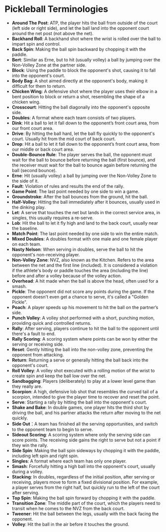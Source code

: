 # Pickleball Terminologies

* **Around The Post**: ATP, the player hits the ball from outside of the court (left side or right side), and let the ball land into the opponent court around the net post (not above the net).
* **Backhand Roll**: A backhand shot where the wrist is rolled over the ball to impart spin and control.
* **Back Spin**: Making the ball spin backward by chopping it with the paddle.
* **Bert**: Similar as Erne, but to hit (usually volley) a ball by jumping over the Non-Volley Zone at the partner side.
* **Block**: Using the paddle to block the opponent's shot, causing it to fall into the opponent's court.
* **Body Bag**: A shot aimed directly at the opponent's body, making it difficult for them to return.
* **Chicken Wing**: A defensive shot where the player uses their elbow in a bent position to block or return a shot, resembling the shape of a chicken wing.
* **Crosscourt**: Hitting the ball diagonally into the opponent's opposite side.
* **Doubles**: A format where each team consists of two players.
* **Dink**: Hit a ball to let it fall down to the opponent’s front court area, from our front court area.
* **Drive**: By hitting the ball hard, let the ball fly quickly to the opponent's court. Usually hit from the mid court of back court.
* **Drop**: Hit a ball to let it fall down to the opponent’s front court area, from our middle or back court area.
* **Double-Bounce Rule**: The player serves the ball, the opponent must wait for the ball to bounce before returning the ball (first bounce), and the receiver must wait for the ball to bounce again before returning the ball (second bounce).
* **Erne**: Hit (usually volley) a ball by jumping over the Non-Volley Zone to the side of it.
* **Fault**: Violation of rules and results the end of the rally.
* **Game Point**: The last point needed by one side to win a game.
* **Groundstroke**: After the ball bounces from the ground, hit the ball.
* **Half-Volley**: Hitting the ball immediately after it bounces, usually used in the dinking play.
* **Let**: A serve that touches the net but lands in the correct service area, in singles, this usually requires a re-serve.
* **Lob**: Hit the ball to let it fly high and land to the back court, usually near the baseline.
* **Match Point**: The last point needed by one side to win the entire match.
* **Mixed Doubles**: A doubles format with one male and one female player on each team.
* **Nasty Nelson**: When serving in doubles, serve the ball to hit the opponent's non-receiving player.
* **Non-Volley Zone**: NVZ, also known as the Kitchen. Refers to the area between the net and the first line (included). It is considered a violation if the athlete's body or paddle touches the area (including the line) before and after a volley because of the volley action.
* **Overhead**: A hit made when the ball is above the head, often used for a smash.
* **Pickle**: The opponent did not score any points during the game. If the opponent doesn't even get a chance to serve, it's called a "Golden Pickle".
* **Poach**: A player speeds up his movement to hit the ball on the partner’s side.
* **Punch Volley**: A volley shot performed with a short, punching motion, providing quick and controlled returns.
* **Rally**: After serving, players continue to hit the ball to the opponent until there's a fault to end.
* **Rally Scoring**: A scoring system where points can be won by either the serving or receiving side.
* **Reset**: Gently hitting the ball into the non-volley zone, preventing the opponent from attacking.
* **Return**: Returning a serve or generally hitting the ball back into the opponent's court.
* **Roll Volley**: A volley shot executed with a rolling motion of the wrist to create spin and keep the ball low over the net.
* **Sandbagging**: Players (deliberately) to play at a lower level game than they really are.
* **Scorpion**: A high, defensive lob shot that resembles the curved tail of a scorpion, intended to give the player time to recover and reset the point.
* **Serve**: Starting a rally by hitting the ball into the opponent's court.
* **Shake and Bake**: In double games, one player hits the third shot by driving the ball, and his partner attacks the return after moving to the net quickly.
* **Side Out**：A team has finished all the serving opportunities, and switch to the opponent team to begin to serve.
* **Sideout Scoring**: A scoring system where only the serving side can score points. The receiving side gains the right to serve but not a point if they win the rally.
* **Side Spin**: Making the ball spin sideways by chopping it with the paddle, including left spin and right spin.
* **Singles**: A format where each team has only one player.
* **Smash**: Forcefully hitting a high ball into the opponent's court, usually during a volley.
* **Stacking**: In doubles, regardless of the initial position, after serving or receiving, players move to form a fixed divisional position. For example, a player serves from the right half, but quickly run to the left of the court after serving.
* **Top Spin**: Making the ball spin forward by chopping it with the paddle.
* **Transition Zone**: The middle part of the court, which the players need to transit when he comes to the NVZ from the back court.
* **Tweener**: Hit the ball between the legs, usually with the back facing the opponent.
* **Volley**: Hit the ball in the air before it touches the ground.
